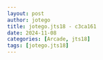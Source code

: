 ```yaml
---
layout: post
author: jotego
title: jotego.jts18 - c3ca161
date: 2024-11-08
categories: [Arcade, jts18]
tags: [jotego.jts18]
---
```


